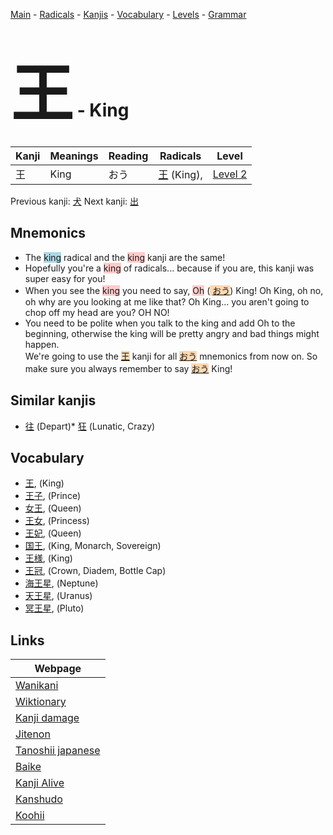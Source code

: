<style> bigfont {font-size: 100px}</style>
[Main](../README.md) -
[Radicals](../radicals.md) -
[Kanjis](../kanjis.md) -
[Vocabulary](../vocabulary.md) -
[Levels](../levels.md) -
[Grammar](../grammar.md)
# <bigfont> 王</bigfont> - King 

| Kanji | Meanings | Reading | Radicals | Level |
| --- | --- | --- | --- | --- |
| 王 | King | おう | [王](../radicals/王.md) (King),  | [Level 2](../levels/wk_level2.md) |

Previous kanji: [犬](犬.md) Next kanji: [出](出.md) 

## Mnemonics
 * The <span style="background-color:#ADD8E6"> king</span> radical and the <span style="background-color:#ffcccb"> king</span> kanji are the same!
* Hopefully you're a <span style="background-color:#ffcccb"> king</span> of radicals... because if you are, this kanji was super easy for you!
* When you see the <span style="background-color:#ffcccb"> king</span> you need to say, <span style="background-color:#ffcccb"> Oh</span> (<span style="background-color:#fed8b1"> [おう](https://jisho.org/search/おう)</span>) King! Oh King, oh no, oh why are you looking at me like that? Oh King... you aren't going to chop off my head are you? OH NO!
* You need to be polite when you talk to the king and add Oh to the beginning, otherwise the king will be pretty angry and bad things might happen.<br />We're going to use the <span style="background-color:#fed8b1"> [王](https://jisho.org/search/王)</span> kanji for all <span style="background-color:#fed8b1"> [おう](https://jisho.org/search/おう)</span> mnemonics from now on. So make sure you always remember to say <span style="background-color:#fed8b1"> [おう](https://jisho.org/search/おう)</span> King!


## Similar kanjis
 * [往](往.md) (Depart)* [狂](狂.md) (Lunatic, Crazy)


## Vocabulary
 * [王](../vocabulary/王.md), (King)
* [王子](../vocabulary/王.md), (Prince)
* [女王](../vocabulary/王.md), (Queen)
* [王女](../vocabulary/王.md), (Princess)
* [王妃](../vocabulary/王.md), (Queen)
* [国王](../vocabulary/王.md), (King, Monarch, Sovereign)
* [王様](../vocabulary/王.md), (King)
* [王冠](../vocabulary/王.md), (Crown, Diadem, Bottle Cap)
* [海王星](../vocabulary/王.md), (Neptune)
* [天王星](../vocabulary/王.md), (Uranus)
* [冥王星](../vocabulary/王.md), (Pluto)



## Links 

| Webpage |
| --- |
| [Wanikani          ](https://www.wanikani.com/kanji/王) |
| [Wiktionary        ](https://en.wiktionary.org/wiki/王) |
| [Kanji damage      ](http://www.kanjidamage.com/kanji/search?utf8=✓&q=王) |
| [Jitenon           ](https://jitenon.com/kanji/王) |
| [Tanoshii japanese ](https://www.tanoshiijapanese.com/dictionary/kanji.cfm?k=王) |
| [Baike             ](https://baike.baidu.com/item/王) |
| [Kanji Alive       ](https://app.kanjialive.com/王) |
| [Kanshudo          ](https://www.kanshudo.com/searchmn?q=王) |
| [Koohii            ](https://kanji.koohii.com/study/kanji/王) |
